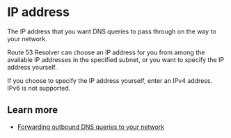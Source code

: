 # IP address<a name="resolver-outbound-endpoint-ip-addresses-choose"></a>

The IP address that you want DNS queries to pass through on the way to your network\.

Route 53 Resolver can choose an IP address for you from among the available IP addresses in the specified subnet, or you want to specify the IP address yourself\.

If you choose to specify the IP address yourself, enter an IPv4 address\. IPv6 is not supported\.

## Learn more<a name="resolver-outbound-endpoint-ip-addresses-choose-learn-more"></a>
+ [Forwarding outbound DNS queries to your network](https://docs.aws.amazon.com/Route53/latest/DeveloperGuide/resolver-forwarding-outbound-queries.html)